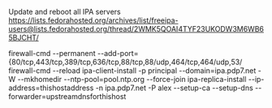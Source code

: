 Update and reboot all IPA servers
https://lists.fedorahosted.org/archives/list/freeipa-users@lists.fedorahosted.org/thread/2WMK5QOAI4TYF23UKODW3M6WB65BJCHT/

firewall-cmd --permanent --add-port={80/tcp,443/tcp,389/tcp,636/tcp,88/tcp,88/udp,464/tcp,464/udp,53/
firewall-cmd --reload
ipa-client-install -p principal --domain=ipa.pdp7.net -W  --mkhomedir --ntp-pool=pool.ntp.org --force-join
ipa-replica-install --ip-address=thishostaddress -n ipa.pdp7.net -P alex --setup-ca --setup-dns --forwarder=upstreamdnsforthishost
